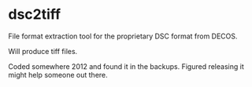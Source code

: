 # dsc2tiff

File format extraction tool for the proprietary DSC format from DECOS.

Will produce tiff files.

Coded somewhere 2012 and found it in the backups. Figured releasing it might help someone out there.
